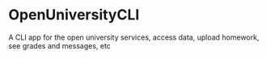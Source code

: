 # OpenUniversityCLI
A CLI app for the open university services, access data, upload homework, see grades and messages, etc
